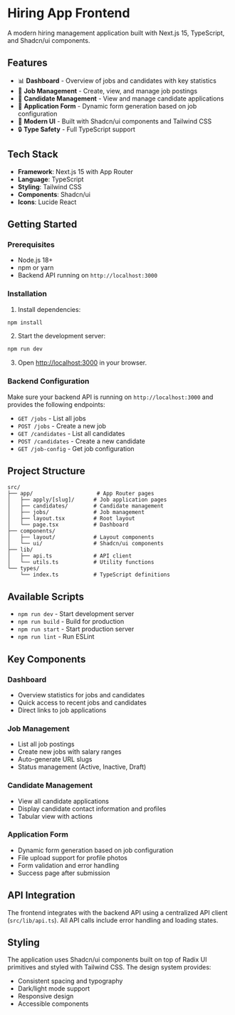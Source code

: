 # Hiring App Frontend

A modern hiring management application built with Next.js 15, TypeScript, and Shadcn/ui components.

## Features

- 📊 **Dashboard** - Overview of jobs and candidates with key statistics
- 💼 **Job Management** - Create, view, and manage job postings
- 👥 **Candidate Management** - View and manage candidate applications
- 📝 **Application Form** - Dynamic form generation based on job configuration
- 🎨 **Modern UI** - Built with Shadcn/ui components and Tailwind CSS
- 🔒 **Type Safety** - Full TypeScript support

## Tech Stack

- **Framework**: Next.js 15 with App Router
- **Language**: TypeScript
- **Styling**: Tailwind CSS
- **Components**: Shadcn/ui
- **Icons**: Lucide React

## Getting Started

### Prerequisites

- Node.js 18+ 
- npm or yarn
- Backend API running on `http://localhost:3000`

### Installation

1. Install dependencies:
```bash
npm install
```

2. Start the development server:
```bash
npm run dev
```

3. Open [http://localhost:3000](http://localhost:3000) in your browser.

### Backend Configuration

Make sure your backend API is running on `http://localhost:3000` and provides the following endpoints:

- `GET /jobs` - List all jobs
- `POST /jobs` - Create a new job
- `GET /candidates` - List all candidates  
- `POST /candidates` - Create a new candidate
- `GET /job-config` - Get job configuration

## Project Structure

```
src/
├── app/                    # App Router pages
│   ├── apply/[slug]/      # Job application pages
│   ├── candidates/        # Candidate management
│   ├── jobs/              # Job management
│   ├── layout.tsx         # Root layout
│   └── page.tsx           # Dashboard
├── components/
│   ├── layout/            # Layout components
│   └── ui/                # Shadcn/ui components
├── lib/
│   ├── api.ts             # API client
│   └── utils.ts           # Utility functions
└── types/
    └── index.ts           # TypeScript definitions
```

## Available Scripts

- `npm run dev` - Start development server
- `npm run build` - Build for production
- `npm run start` - Start production server
- `npm run lint` - Run ESLint

## Key Components

### Dashboard
- Overview statistics for jobs and candidates
- Quick access to recent jobs and candidates
- Direct links to job applications

### Job Management
- List all job postings
- Create new jobs with salary ranges
- Auto-generate URL slugs
- Status management (Active, Inactive, Draft)

### Candidate Management
- View all candidate applications
- Display candidate contact information and profiles
- Tabular view with actions

### Application Form
- Dynamic form generation based on job configuration
- File upload support for profile photos
- Form validation and error handling
- Success page after submission

## API Integration

The frontend integrates with the backend API using a centralized API client (`src/lib/api.ts`). All API calls include error handling and loading states.

## Styling

The application uses Shadcn/ui components built on top of Radix UI primitives and styled with Tailwind CSS. The design system provides:

- Consistent spacing and typography
- Dark/light mode support
- Responsive design
- Accessible components
